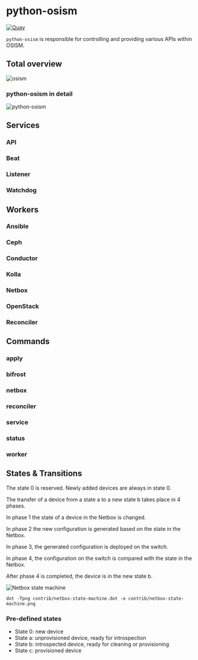 # python-osism

[![Quay](https://img.shields.io/badge/Quay-osism%2Fosism-blue.svg)](https://quay.io/repository/osism/osism)

``python-osism`` is responsible for controlling and providing various APIs within OSISM.

## Total overview

![osism](https://raw.githubusercontent.com/osism/python-osism/main/contrib/osism.drawio.png)

### python-osism in detail

![python-osism](https://raw.githubusercontent.com/osism/python-osism/main/contrib/python-osism.drawio.png)

## Services

### API

### Beat

### Listener

### Watchdog

## Workers

### Ansible

### Ceph

### Conductor

### Kolla

### Netbox

### OpenStack

### Reconciler

## Commands

### apply

### bifrost

### netbox

### reconciler

### service

### status

### worker

## States & Transitions

The state 0 is reserved. Newly added devices are always in state 0.

The transfer of a device from a state a to a new state b takes place in 4 phases.

In phase 1 the state of a device in the Netbox is changed.

In phase 2 the new configuration is generated based on the state in the Netbox.

In phase 3, the generated configuration is deployed on the switch.

In phase 4, the configuration on the switch is compared with the state in the Netbox.

After phase 4 is completed, the device is in the new state b.

![Netbox state machine](./contrib/netbox-state-machine.png)

```
dot -Tpng contrib/netbox-state-machine.dot -o contrib/netbox-state-machine.png
```

### Pre-defined states

* State 0: new device
* State a: unprovisioned device, ready for introspection
* State b: introspected device, ready for cleaning or provisioning
* State c: provisioned device

